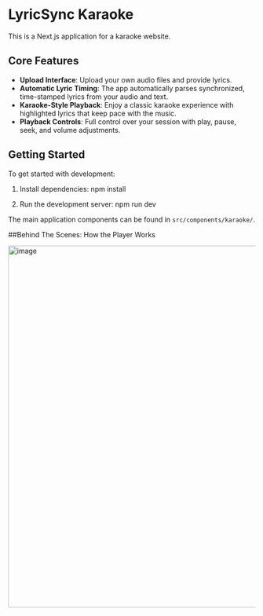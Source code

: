 # LyricSync Karaoke

This is a Next.js application for a karaoke website.

## Core Features

- **Upload Interface**: Upload your own audio files and provide lyrics.
- **Automatic Lyric Timing**: The app automatically parses synchronized, time-stamped lyrics from your audio and text.
- **Karaoke-Style Playback**: Enjoy a classic karaoke experience with highlighted lyrics that keep pace with the music.
- **Playback Controls**: Full control over your session with play, pause, seek, and volume adjustments.

## Getting Started

To get started with development:

1.  Install dependencies: npm install

2.  Run the development server: npm run dev

The main application components can be found in `src/components/karaoke/`.

##Behind The Scenes: How the Player Works

<img width="1086" height="737" alt="image" src="https://github.com/user-attachments/assets/9636c48b-f798-4dc6-809c-a576f8a2c309" />

